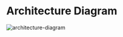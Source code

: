 # Architecture Diagram

![architecture-diagram](https://github.com/user-attachments/assets/20a542fd-cddb-4301-8864-19aab199bdd5)

